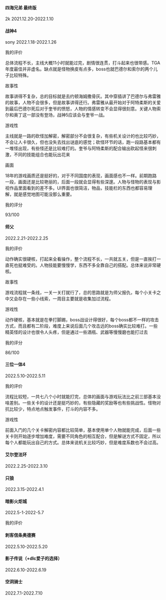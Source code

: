 #### 四海兄弟 最终版

2k 2021.12.20-2022.1.10

#### 战神4

sony 2022.1.18-2022.1.26

我的评价

总体流程不长，主线大概11小时就能过完，剧情很连贯，打斗起来也很带感。TGA年度最佳并非虚名。缺点就是怪物换皮有点多，boss也就巴德尔和索尔的两个儿子比较特殊。

故事性

故事讲得不复杂，总的目标就是去约顿海姆撒骨灰。其中穿插讲了巴德尔与弗雷雅的故事，人物不会很多，但是故事讲得还行。弗雷雅从最开始对于阿特柔斯的关爱到最后巴德尔死后对于奎爷的愤怒，人物的情感转变不会显得很刻意。关键人物索尔和奥丁这一部没有登场，战神5应该会与奎爷一战。

游戏性

主线就是一路的砍怪加解密，解密部分不会很复杂，有些机关设计的也比较巧妙，不会让人卡很久，但也没失去找出谜底的感觉；砍怪环节的话，跑一段路基本都有一堆怪出现，有些怪还是比较难打的。奎爷与阿特柔斯的配合输出砍起怪来很刺激，不同的技能组合也能玩出花来

画面

18年的游戏画质还是挺好的，对于不同国度的表现，画面感也不一样。前期跑路一段，画面还是比较艳丽的，后面一段就会显得有些深邃。人物与怪物的表现与影视作品里面看到的差不多。UI界面也很简洁，物品，技能栏的东西也都容易理解，就是感觉地图可能没那么重要。

我的评分

93/100

#### 师父

2022.2.21-2022.2.25

我的评价

动作确实很硬核，打起来全看操作，整个流程不长，一共就五关，但是一直挨打一直死也挺难受的。人物技能要慢慢学，东西不多全靠自己的搭配。总体来说非常硬核。

故事性

游戏流程就一条线，一关一关打就行了，总的思路就是为师父报仇，每个小关卡之中又会存在一些小线索，一周目主要就是收集加过流程。

游戏性

动作硬核，基本就是在拳打脚踢，boss战设计得很好，每个boss都不一样的攻击方式，而且都有二阶段，难度上来说后面几个攻击远的boss确实比较难打。一些精英怪的设计也很令人头疼，但是通过一些酒瓶、武器等慢慢磨也能打过去

我的评分

86/100

#### 三位一体4

2022.5.10-2022.5.11

我的评价

流程比较短，一共七八个小时就能打完，总体的画面与游戏玩法比之前三部基本没啥差别。一些关卡的设计还是挺巧妙的，有些隐藏的奖励等也有些挑战性。怪物对抗比较少，特点地点触发事件，打斗的内容不多。

游戏性

前面入门的几个关卡解密内容都比较简单，基本使用单个人物就能完成，后面一些关卡则开始逐步增加难度，需要不同角色的相互配合，但是解谜方式不固定，所以每个人都能玩出自己的方式。总体来说机关比较巧妙，但是难度系数也不会过高。

#### 艾尔登法环

2022.2.25-2022.3.10

#### 只狼

2022.3.15-2022.4.1

#### 暗影火炬城

2022.5-1-2022-5.7

我的评价

#### 刺客信条奥德赛

2022.5.10-2022.5.20

#### 影子传说（+dlc爱子的选择）

2022.6.10-2022.6.19

#### 空洞骑士

2022.7.1-2022.7.10
